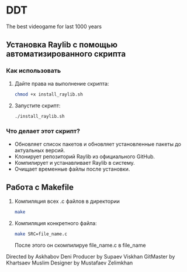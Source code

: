 # DDT
The best videogame for last 1000 years

## Установка Raylib с помощью автоматизированного скрипта


### Как использовать


1. Дайте права на выполнение скрипта:
    ```bash
    chmod +x install_raylib.sh
    ```

2. Запустите скрипт:
    ```bash
    ./install_raylib.sh
    ```

### Что делает этот скрипт?

- Обновляет список пакетов и обновляет установленные пакеты до актуальных версий.
- Клонирует репозиторий Raylib из официального GitHub.
- Компилирует и устанавливает Raylib в систему.
- Очищает временные файлы после установки.


## Работа с Makefile

1.  Компиляция всех .c файлов в директории
    ```bash
    make
    ```

2.  Компиляция конкретного файла:
    ```bash
    make SRC=file_name.c
    ```
    После этого он скомпилируе file_name.c в file_name
    

Directed by Askhabov Deni
Producer by Supaev Viskhan
GitMaster by Khartsaev Muslim 
Designer by Mustafaev Zelimkhan 
